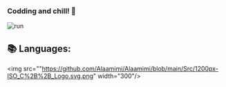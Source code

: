 ### Codding and chill! 👋
![run](https://media0.giphy.com/media/WfwzZpfH8Ejra/giphy.gif)

## 📚 Languages:
<img src=""https://github.com/Alaamimi/Alaamimi/blob/main/Src/1200px-ISO_C%2B%2B_Logo.svg.png" width="300"/>
<!--
**Alaamimi/Alaamimi** is a ✨ _special_ ✨ repository because its `README.md` (this file) appears on your GitHub profile.



